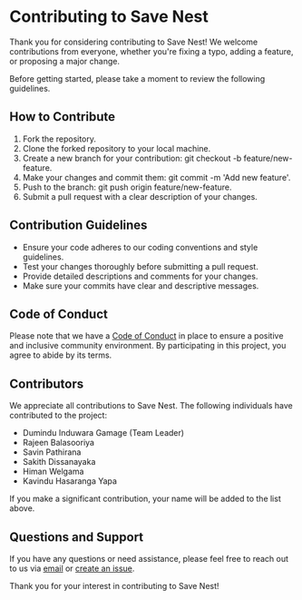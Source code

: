 # Contributing to Save Nest

Thank you for considering contributing to Save Nest! We welcome contributions from everyone, whether you're fixing a typo, adding a feature, or proposing a major change.

Before getting started, please take a moment to review the following guidelines.

## How to Contribute

1. Fork the repository.
2. Clone the forked repository to your local machine.
3. Create a new branch for your contribution: git checkout -b feature/new-feature.
4. Make your changes and commit them: git commit -m 'Add new feature'.
5. Push to the branch: git push origin feature/new-feature.
6. Submit a pull request with a clear description of your changes.

## Contribution Guidelines

- Ensure your code adheres to our coding conventions and style guidelines.
- Test your changes thoroughly before submitting a pull request.
- Provide detailed descriptions and comments for your changes.
- Make sure your commits have clear and descriptive messages.

## Code of Conduct

Please note that we have a [Code of Conduct](CODE_OF_CONDUCT.md) in place to ensure a positive and inclusive community environment. By participating in this project, you agree to abide by its terms.

## Contributors

We appreciate all contributions to Save Nest. The following individuals have contributed to the project:

- Dumindu Induwara Gamage (Team Leader)
- Rajeen Balasooriya
- Savin Pathirana
- Sakith Dissanayaka
- Himan Welgama
- Kavindu Hasaranga Yapa

If you make a significant contribution, your name will be added to the list above.

## Questions and Support

If you have any questions or need assistance, please feel free to reach out to us via [email](mailto:gamagedumindui@gmail.com) or [create an issue](https://github.com/yourusername/savenest/issues).

Thank you for your interest in contributing to Save Nest!
